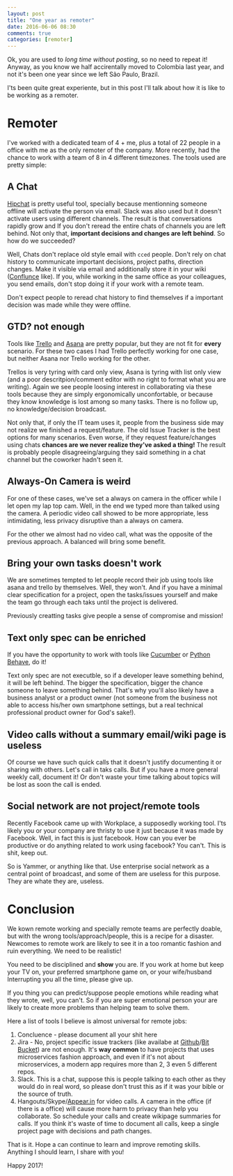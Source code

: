 ```yaml
---
layout: post
title: "One year as remoter"
date: 2016-06-06 08:30
comments: true
categories: [remoter]
---
```


Ok, you are used to *long time without posting*, so no need to repeat it! Anyway, as you know we half accirentally moved to Colombia last year, and not it's been one year since we left São Paulo, Brazil.

I'ts been quite great experiente, but in this post I'll talk about how it is like to be working as a remoter. 

Remoter
===

I've worked with a dedicated team of 4 + me, plus a total of 22 people in a office with me as the only remoter of the company. More recently, had the chance to work with a team of 8 in 4 different timezones. 
The tools used are pretty simple:

A Chat
---

[Hipchat](https://www.hipchat.com/) is pretty useful tool, specially because mentionning someone offline will activate the person via email. Slack was also used but it doesn't activate users using different channels. The result is that conversations rapidly grow and If you don't reread the entire chats of channels you are left behind. Not only that, **important decisions and changes are left behind**. So how do we succeeded?

Well, Chats don't replace old style email with `cced` people. Don't rely on chat history to communicate important decisions, project paths, direction changes. Make it visible via email and additionally store it in your wiki ([Conflunce](https://www.atlassian.com/software/confluence) like). If you, while working in the same office as your colleagues, you send emails, don't stop doing it if your work with a remote team.
   
Don't expect people to reread chat history to find themselves if a important decision was made while they were offline.

GTD? not enough
---

Tools like [Trello](https://trello.com) and [Asana](https://asana.com) are pretty popular, but they are not fit for **every** scenario. For these two cases I had Trello perfectly working for one case, but neither Asana nor Trello working for the other. 

Trellos is very tyring with card only view, Asana is tyring with list only view (and a poor descritpion/comment editor with no right to format what you are writing). Again we see people loosing interest in collaborating via these tools because they are simply ergonomically unconfortable, or because they know knowledge is lost among so many tasks. There is no follow up, no knowledge/decision broadcast.

Not only that, if only the IT team uses it, people from the business side may not realize we finished a request/feature. The old Issue Tracker is the best options for many scenarios. Even worse, if they request feature/changes using chats **chances are we never realize they've asked a thing!** The result is probably people disagreeing/arguing they said something in a chat channel but the coworker hadn't seen it.

Always-On Camera is weird
---

For one of these cases, we've set a always on camera in the officer while I let open my lap top cam. Well, in the end we typed more than talked using the camera. A periodic video call showed to be more appropriate, less intimidating, less privacy disruptive than a always on camera.

For the other we almost had no video call, what was the opposite of the previous approach. A balanced will bring some benefit.


Bring your own tasks doesn't work
---

We are sometimes tempted to let people record their job using tools like asana and trello by themselves. Well, they won't. And if you have a minimal clear specification for a project, open the tasks/issues yourself and make the team go through each taks until the project is delivered.

Previously creatting tasks give people a sense of compromise and mission!


Text only spec can be enriched
---

If you have the opportunity to work with tools like [Cucumber](https://cucumber.io/) or [Python Behave](http://pythonhosted.org/behave/), do it!

Text only spec are not executble, so if a developer leave something behind, it will be left behind. The bigger the specification, bigger the chance someone to leave something behind. That's why you'll also likely have a business analyst or a product owner (not someone from the business not able to access his/her own smartphone settings, but a real technical professional product owner for God's sake!).

Video calls without a summary email/wiki page is useless
---

Of course we have such quick calls that it doesn't justify documenting it or sharing with others. Let's call in taks calls. But if you have a more general weekly call, document it! Or don't waste your time talking about topics will be lost as soon the call is ended.

Social network are not project/remote tools
---

Recently Facebook came up with Workplace, a supposedly working tool. I'ts likely you or your company are thristy to use it just because it was made by Facebook. Well, in fact this is just facebook. How can you ever be productive or do anything related to work using facebook? You can't. This is shit, keep out.

So is Yammer, or anything like that. Use enterprise social network as a central point of broadcast, and some of them are useless for this purpose. They are whate they are, useless.

Conclusion
===

We kown remote working and specially remote teams are perfectly doable, but with the wrong tools/approach/people, this is a recipe for a disaster. Newcomes to remote work are likely to see it in a too romantic fashion and ruin everything. We need to be realistic! 

You need to be disciplined and **show** you are. If you work at home but keep your TV on, your preferred smartphone game on, or your wife/husband Interrupting you all the time, please give up.

If you thing you can predict/suppose people emotions while reading what they wrote, well, you can't. So if you are super emotional person your are likely to create more problems than helping team to solve them.

Here a list of tools I believe is almost universal for remote jobs:

   1. Concluence - please document all your shit here
   1. Jira - No, project specific issue trackers (like availabe at [Github](https://github.com)/[Bit Bucket](bitbucket.org)) are not enough. It's **way common** to have projects that uses microservices fashion approach, and even if it's not about microservices, a modern app requires more than 2, 3 even 5 different repos. 
   1. Slack. This is a chat, suppose this is people talking to each other as they would do in real word, so please don't trust this as if it was your bible or the source of truth.
   1. Hangouts/Skype/[Appear.in](appear.in) for video calls. A camera in the office (if there is a office) will cause more harm to privacy than help you collaborate. So schedule your calls and create wikipage summaries for calls. If you think it's waste of time to document all calls, keep a single project page with decisions and path changes.


That is it. Hope a can continue to learn and improve remoting skills. Anything I should learn, I share with you! 

Happy 2017!